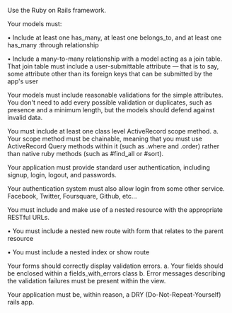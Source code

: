 Use the Ruby on Rails framework.

Your models must:

• Include at least one has_many, at least one belongs_to, and at least one has_many :through relationship

• Include a many-to-many relationship with a model acting as a join table. That join table must include a user-submittable attribute — that is to say, some attribute other than its foreign keys that can be submitted by the app's user

Your models must include reasonable validations for the simple attributes. You don't need to add every possible validation or duplicates, such as presence and a minimum length, but the models should defend against invalid data.

You must include at least one class level ActiveRecord scope method. a. Your scope method must be chainable, meaning that you must use ActiveRecord Query methods within it (such as .where and .order) rather than native ruby methods (such as #find_all or #sort).

Your application must provide standard user authentication, including signup, login, logout, and passwords.

Your authentication system must also allow login from some other service. Facebook, Twitter, Foursquare, Github, etc...

You must include and make use of a nested resource with the appropriate RESTful URLs.

• You must include a nested new route with form that relates to the parent resource

• You must include a nested index or show route

Your forms should correctly display validation errors. a. Your fields should be enclosed within a fields_with_errors class b. Error messages describing the validation failures must be present within the view.

Your application must be, within reason, a DRY (Do-Not-Repeat-Yourself) rails app.
